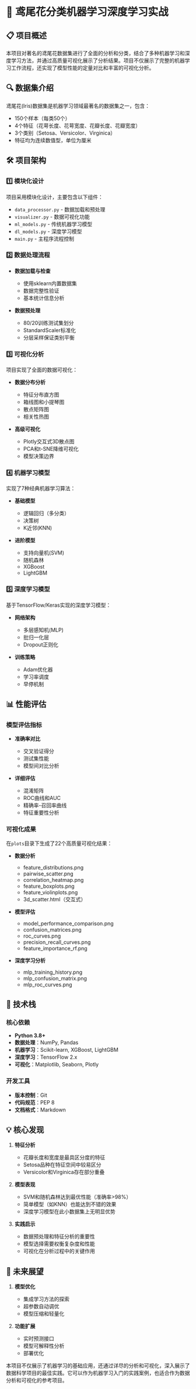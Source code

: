 # 🌸 鸢尾花分类机器学习深度学习实战

## 📋 项目概述

本项目对著名的鸢尾花数据集进行了全面的分析和分类，结合了多种机器学习和深度学习方法，并通过高质量可视化展示了分析结果。项目不仅展示了完整的机器学习工作流程，还实现了模型性能的定量对比和丰富的可视化分析。

## 🔍 数据集介绍

鸢尾花(Iris)数据集是机器学习领域最著名的数据集之一，包含：
- 150个样本（每类50个）
- 4个特征（花萼长度、花萼宽度、花瓣长度、花瓣宽度）
- 3个类别（Setosa、Versicolor、Virginica）
- 特征均为连续数值型，单位为厘米

## 🛠️ 项目架构

### 1️⃣ 模块化设计

项目采用模块化设计，主要包含以下组件：
- `data_processor.py` - 数据加载和预处理
- `visualizer.py` - 数据可视化功能
- `ml_models.py` - 传统机器学习模型
- `dl_models.py` - 深度学习模型
- `main.py` - 主程序流程控制

### 2️⃣ 数据处理流程

- **数据加载与检查**
  - 使用sklearn内置数据集
  - 数据完整性验证
  - 基本统计信息分析

- **数据预处理**
  - 80/20训练测试集划分
  - StandardScaler标准化
  - 分层采样保证类别平衡

### 3️⃣ 可视化分析

项目实现了全面的数据可视化：

- **数据分布分析**
  - 特征分布直方图
  - 箱线图和小提琴图
  - 散点矩阵图
  - 相关性热图

- **高级可视化**
  - Plotly交互式3D散点图
  - PCA和t-SNE降维可视化
  - 模型决策边界

### 4️⃣ 机器学习模型

实现了7种经典机器学习算法：

- **基础模型**
  - 逻辑回归（多分类）
  - 决策树
  - K近邻(KNN)

- **进阶模型**
  - 支持向量机(SVM)
  - 随机森林
  - XGBoost
  - LightGBM

### 5️⃣ 深度学习模型

基于TensorFlow/Keras实现的深度学习模型：

- **网络架构**
  - 多层感知机(MLP)
  - 批归一化层
  - Dropout正则化

- **训练策略**
  - Adam优化器
  - 学习率调度
  - 早停机制

## 📊 性能评估

### 模型评估指标

- **准确率对比**
  - 交叉验证得分
  - 测试集性能
  - 模型间对比分析

- **详细评估**
  - 混淆矩阵
  - ROC曲线和AUC
  - 精确率-召回率曲线
  - 特征重要性分析

### 可视化成果

在`plots`目录下生成了22个高质量可视化结果：

- **数据分析**
  - feature_distributions.png
  - pairwise_scatter.png
  - correlation_heatmap.png
  - feature_boxplots.png
  - feature_violinplots.png
  - 3d_scatter.html（交互式）

- **模型评估**
  - model_performance_comparison.png
  - confusion_matrices.png
  - roc_curves.png
  - precision_recall_curves.png
  - feature_importance_rf.png

- **深度学习分析**
  - mlp_training_history.png
  - mlp_confusion_matrix.png
  - mlp_roc_curves.png

## 🚀 技术栈

### 核心依赖

- **Python 3.8+**
- **数据处理**：NumPy, Pandas
- **机器学习**：Scikit-learn, XGBoost, LightGBM
- **深度学习**：TensorFlow 2.x
- **可视化**：Matplotlib, Seaborn, Plotly

### 开发工具

- **版本控制**：Git
- **代码规范**：PEP 8
- **文档格式**：Markdown

## 💡 核心发现

1. **特征分析**
   - 花瓣长度和宽度是最具区分度的特征
   - Setosa品种在特征空间中较易区分
   - Versicolor和Virginica存在部分重叠

2. **模型表现**
   - SVM和随机森林达到最优性能（准确率>98%）
   - 简单模型（如KNN）也能达到不错的效果
   - 深度学习模型在此小数据集上无明显优势

3. **实践启示**
   - 数据预处理和特征分析的重要性
   - 模型选择需要权衡复杂度和性能
   - 可视化在分析过程中的关键作用

## 🔮 未来展望

1. **模型优化**
   - 集成学习方法的探索
   - 超参数自动调优
   - 模型压缩和轻量化

2. **功能扩展**
   - 实时预测接口
   - 模型可解释性分析
   - 部署优化

本项目不仅展示了机器学习的基础应用，还通过详尽的分析和可视化，深入展示了数据科学项目的最佳实践。它可以作为机器学习入门的实践案例，也适合作为数据分析和可视化的参考项目。

